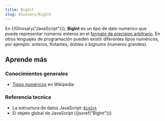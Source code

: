 ```yaml
---
title: BigInt
slug: Glossary/BigInt
---
```


En {{Glossary("JavaScript")}}, **BigInt** es un tipo de dato numerico que puede representar números enteros en el [formato de precision arbitrario](https://en.wikipedia.org/wiki/Arbitrary-precision_arithmetic). En otros lenguajes de programación pueden existir diferentes tipos numéricos, por ejemplo: enteros, flotantes, dobles o bignums (numeros grandes).

## Aprende más

### Conocimientos generales

- [Tipos numéricos](https://es.wikipedia.org/wiki/Data_type#Numeric_types) en Wikipedia

### Referencia tecnica

- La estructura de datos JavaScript: [`BigInt`](/es/docs/Web/JavaScript/Guide/Data_structures#bigint_type)
- El objeto global de JavaScript {{jsxref("BigInt")}}
